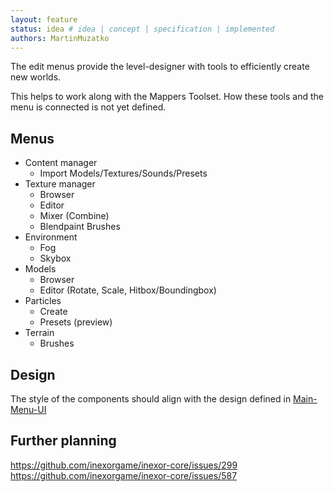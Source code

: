 ```yaml
---
layout: feature
status: idea # idea | concept | specification | implemented
authors: MartinMuzatko
---
```


The edit menus provide the level-designer with tools to efficiently create new worlds.

This helps to work along with the Mappers Toolset. How these tools and the menu is connected is not yet defined.

## Menus

* Content manager
    * Import Models/Textures/Sounds/Presets
* Texture manager
    * Browser
    * Editor
    * Mixer (Combine)
    * Blendpaint Brushes
* Environment
    * Fog
    * Skybox
* Models
    * Browser
    * Editor (Rotate, Scale, Hitbox/Boundingbox)
* Particles
    * Create
    * Presets (preview)
* Terrain
    * Brushes


## Design

The style of the components should align with the design defined in [Main-Menu-UI](./Main-Menu-UI.md)


## Further planning

https://github.com/inexorgame/inexor-core/issues/299  
https://github.com/inexorgame/inexor-core/issues/587  
